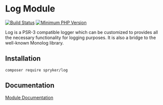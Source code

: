 # Log Module
[![Build Status](https://travis-ci.org/spryker/log.svg)](https://travis-ci.org/spryker/log)
[![Minimum PHP Version](https://img.shields.io/badge/php-%3E%3D%207.2-8892BF.svg)](https://php.net/)

Log is a PSR-3 compatible logger which can be customized to provides all the necessary functionality for logging purposes. It is also a bridge to the well-known Monolog library.

## Installation

```
composer require spryker/log
```

## Documentation

[Module Documentation](https://academy.spryker.com/developing_with_spryker/module_guide/modules.html)
